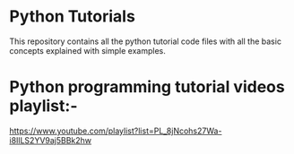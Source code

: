 # Python Tutorials
This repository contains all the python tutorial code files with all the basic concepts explained with simple examples.

# Python programming tutorial videos playlist:-
https://www.youtube.com/playlist?list=PL_8jNcohs27Wa-i8IlLS2YV9aj5BBk2hw
